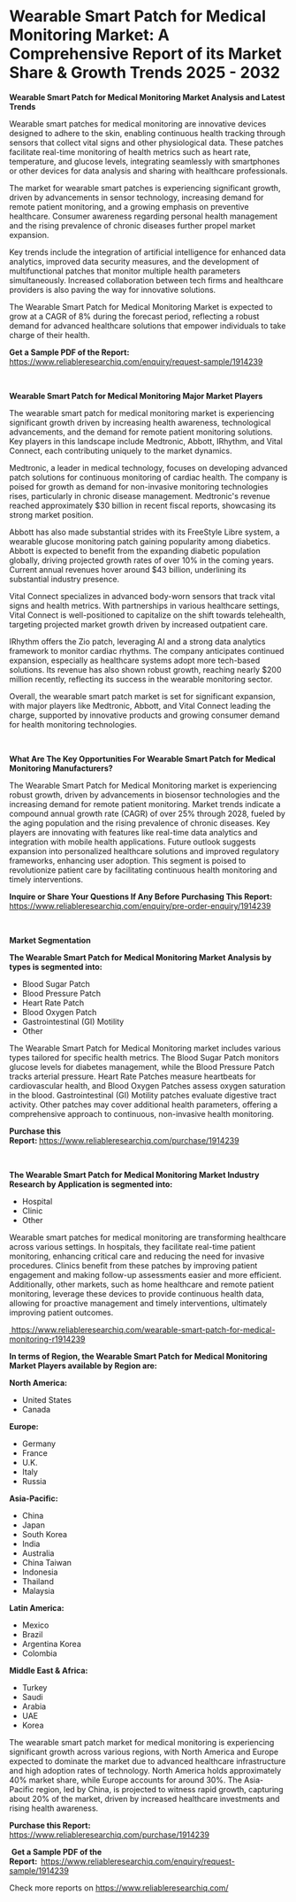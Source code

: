 <p><h1>Wearable Smart Patch for Medical Monitoring Market: A Comprehensive Report of its Market Share & Growth Trends 2025 - 2032</h1></p><p><strong>Wearable Smart Patch for Medical Monitoring Market Analysis and Latest Trends</strong></p>
<p><p>Wearable smart patches for medical monitoring are innovative devices designed to adhere to the skin, enabling continuous health tracking through sensors that collect vital signs and other physiological data. These patches facilitate real-time monitoring of health metrics such as heart rate, temperature, and glucose levels, integrating seamlessly with smartphones or other devices for data analysis and sharing with healthcare professionals.</p><p>The market for wearable smart patches is experiencing significant growth, driven by advancements in sensor technology, increasing demand for remote patient monitoring, and a growing emphasis on preventive healthcare. Consumer awareness regarding personal health management and the rising prevalence of chronic diseases further propel market expansion. </p><p>Key trends include the integration of artificial intelligence for enhanced data analytics, improved data security measures, and the development of multifunctional patches that monitor multiple health parameters simultaneously. Increased collaboration between tech firms and healthcare providers is also paving the way for innovative solutions. </p><p>The Wearable Smart Patch for Medical Monitoring Market is expected to grow at a CAGR of 8% during the forecast period, reflecting a robust demand for advanced healthcare solutions that empower individuals to take charge of their health.</p></p>
<p><strong>Get a Sample PDF of the Report:&nbsp;</strong> <a href="https://www.reliableresearchiq.com/enquiry/request-sample/1914239?utm_campaign=2310&utm_medium=2&utm_source=Github&utm_content=ia&utm_term=05032025&utm_id=wearable-smart-patch-for-medical-monitoring">https://www.reliableresearchiq.com/enquiry/request-sample/1914239</a></p>
<p>&nbsp;</p>
<p><strong>Wearable Smart Patch for Medical Monitoring Major Market Players</strong></p>
<p><p>The wearable smart patch for medical monitoring market is experiencing significant growth driven by increasing health awareness, technological advancements, and the demand for remote patient monitoring solutions. Key players in this landscape include Medtronic, Abbott, IRhythm, and Vital Connect, each contributing uniquely to the market dynamics.</p><p>Medtronic, a leader in medical technology, focuses on developing advanced patch solutions for continuous monitoring of cardiac health. The company is poised for growth as demand for non-invasive monitoring technologies rises, particularly in chronic disease management. Medtronic's revenue reached approximately $30 billion in recent fiscal reports, showcasing its strong market position.</p><p>Abbott has also made substantial strides with its FreeStyle Libre system, a wearable glucose monitoring patch gaining popularity among diabetics. Abbott is expected to benefit from the expanding diabetic population globally, driving projected growth rates of over 10% in the coming years. Current annual revenues hover around $43 billion, underlining its substantial industry presence.</p><p>Vital Connect specializes in advanced body-worn sensors that track vital signs and health metrics. With partnerships in various healthcare settings, Vital Connect is well-positioned to capitalize on the shift towards telehealth, targeting projected market growth driven by increased outpatient care.</p><p>IRhythm offers the Zio patch, leveraging AI and a strong data analytics framework to monitor cardiac rhythms. The company anticipates continued expansion, especially as healthcare systems adopt more tech-based solutions. Its revenue has also shown robust growth, reaching nearly $200 million recently, reflecting its success in the wearable monitoring sector.</p><p>Overall, the wearable smart patch market is set for significant expansion, with major players like Medtronic, Abbott, and Vital Connect leading the charge, supported by innovative products and growing consumer demand for health monitoring technologies.</p></p>
<p>&nbsp;</p>
<p><strong>What Are The Key Opportunities For Wearable Smart Patch for Medical Monitoring Manufacturers?</strong></p>
<p><p>The Wearable Smart Patch for Medical Monitoring market is experiencing robust growth, driven by advancements in biosensor technologies and the increasing demand for remote patient monitoring. Market trends indicate a compound annual growth rate (CAGR) of over 25% through 2028, fueled by the aging population and the rising prevalence of chronic diseases. Key players are innovating with features like real-time data analytics and integration with mobile health applications. Future outlook suggests expansion into personalized healthcare solutions and improved regulatory frameworks, enhancing user adoption. This segment is poised to revolutionize patient care by facilitating continuous health monitoring and timely interventions.</p></p>
<p><strong>Inquire or Share Your Questions If Any Before Purchasing This Report:</strong> <a href="https://www.reliableresearchiq.com/enquiry/pre-order-enquiry/1914239?utm_campaign=2310&utm_medium=2&utm_source=Github&utm_content=ia&utm_term=05032025&utm_id=wearable-smart-patch-for-medical-monitoring">https://www.reliableresearchiq.com/enquiry/pre-order-enquiry/1914239</a></p>
<p>&nbsp;</p>
<p><strong>Market Segmentation</strong></p>
<p><strong>The Wearable Smart Patch for Medical Monitoring Market Analysis by types is segmented into:</strong></p>
<p><ul><li>Blood Sugar Patch</li><li>Blood Pressure Patch</li><li>Heart Rate Patch</li><li>Blood Oxygen Patch</li><li>Gastrointestinal (GI) Motility</li><li>Other</li></ul></p>
<p><p>The Wearable Smart Patch for Medical Monitoring market includes various types tailored for specific health metrics. The Blood Sugar Patch monitors glucose levels for diabetes management, while the Blood Pressure Patch tracks arterial pressure. Heart Rate Patches measure heartbeats for cardiovascular health, and Blood Oxygen Patches assess oxygen saturation in the blood. Gastrointestinal (GI) Motility patches evaluate digestive tract activity. Other patches may cover additional health parameters, offering a comprehensive approach to continuous, non-invasive health monitoring.</p></p>
<p><strong>Purchase this Report:&nbsp;</strong><a href="https://www.reliableresearchiq.com/purchase/1914239?utm_campaign=2310&utm_medium=2&utm_source=Github&utm_content=ia&utm_term=05032025&utm_id=wearable-smart-patch-for-medical-monitoring">https://www.reliableresearchiq.com/purchase/1914239</a></p>
<p>&nbsp;</p>
<p><strong>The Wearable Smart Patch for Medical Monitoring Market Industry Research by Application is segmented into:</strong></p>
<p><ul><li>Hospital</li><li>Clinic</li><li>Other</li></ul></p>
<p><p>Wearable smart patches for medical monitoring are transforming healthcare across various settings. In hospitals, they facilitate real-time patient monitoring, enhancing critical care and reducing the need for invasive procedures. Clinics benefit from these patches by improving patient engagement and making follow-up assessments easier and more efficient. Additionally, other markets, such as home healthcare and remote patient monitoring, leverage these devices to provide continuous health data, allowing for proactive management and timely interventions, ultimately improving patient outcomes.</p></p>
<p><a href="https://www.reliableresearchiq.com/wearable-smart-patch-for-medical-monitoring-r1914239?utm_campaign=2310&utm_medium=2&utm_source=Github&utm_content=ia&utm_term=05032025&utm_id=wearable-smart-patch-for-medical-monitoring">&nbsp;https://www.reliableresearchiq.com/wearable-smart-patch-for-medical-monitoring-r1914239</a></p>
<p><strong>In terms of Region, the Wearable Smart Patch for Medical Monitoring Market Players available by Region are:</strong></p>
<p>
    <p> <strong> North America: </strong>
        <ul>
            <li>United States</li>
            <li>Canada</li>
        </ul>
        </p> 
    <p> <strong> Europe: </strong>
        <ul>
            <li>Germany</li>
            <li>France</li>
            <li>U.K.</li>
            <li>Italy</li>
            <li>Russia</li>
        </ul>
        </p> 
    <p> <strong> Asia-Pacific: </strong>
        <ul>
            <li>China</li>
            <li>Japan</li>
            <li>South Korea</li>
            <li>India</li>
            <li>Australia</li>
            <li>China Taiwan</li>
            <li>Indonesia</li>
            <li>Thailand</li>
            <li>Malaysia</li>
        </ul>
        </p> 
    <p> <strong> Latin America: </strong>
        <ul>
            <li>Mexico</li>
            <li>Brazil</li>
            <li>Argentina Korea</li>
            <li>Colombia</li>
        </ul>
        </p> 
    <p> <strong> Middle East & Africa: </strong>
        <ul>
            <li>Turkey</li>
            <li>Saudi</li>
            <li>Arabia</li>
            <li>UAE</li>
            <li>Korea</li>
        </ul>
    </p>
    </p>
<p><p>The wearable smart patch market for medical monitoring is experiencing significant growth across various regions, with North America and Europe expected to dominate the market due to advanced healthcare infrastructure and high adoption rates of technology. North America holds approximately 40% market share, while Europe accounts for around 30%. The Asia-Pacific region, led by China, is projected to witness rapid growth, capturing about 20% of the market, driven by increased healthcare investments and rising health awareness.</p></p>
<p><strong>Purchase this Report: </strong><a href="https://www.reliableresearchiq.com/purchase/1914239?utm_campaign=2310&utm_medium=2&utm_source=Github&utm_content=ia&utm_term=05032025&utm_id=wearable-smart-patch-for-medical-monitoring">https://www.reliableresearchiq.com/purchase/1914239</a></p>
<p>&nbsp;<strong>Get a Sample PDF of the Report:&nbsp;&nbsp;</strong><a href="https://www.reliableresearchiq.com/enquiry/request-sample/1914239?utm_campaign=2310&utm_medium=2&utm_source=Github&utm_content=ia&utm_term=05032025&utm_id=wearable-smart-patch-for-medical-monitoring">https://www.reliableresearchiq.com/enquiry/request-sample/1914239</a></p>
<p><strong></strong></p>
<p>Check more reports on <a href="https://www.reliableresearchiq.com/?utm_campaign=2310&utm_medium=2&utm_source=Github&utm_content=ia&utm_term=05032025&utm_id=wearable-smart-patch-for-medical-monitoring">https://www.reliableresearchiq.com/</a></p>
